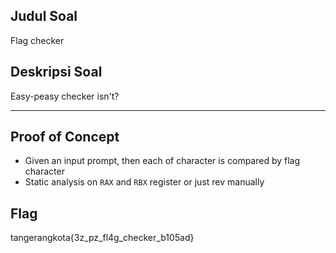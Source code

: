 ## Judul Soal
Flag checker

## Deskripsi Soal

Easy-peasy checker isn't?

---
## Proof of Concept
- Given an input prompt, then each of character is compared by flag character
- Static analysis on `RAX` and `RBX` register or just rev manually

## Flag

tangerangkota{3z_pz_fl4g_checker_b105ad}
